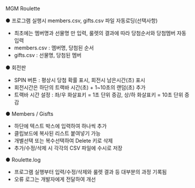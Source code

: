 MGM Roulette

● 프로그램 실행시 members.csv, gifts.csv 파일 자동로딩(선택사항)
  - 최초에는 멤버명과 선물명 만 입력, 룰렛의 결과에 따라 당첨순서와 당첨멤버 자동 입력
  - members.csv : 멤버명, 당첨된 순서
  - gifts.csv : 선물명, 당첨된 멤버


● 회전판
  - SPIN 버튼 : 평상시 당첨 확률 표시, 회전시 남은시간(초) 표시
  - 회전시간은 하단의 트랙바 시간(초) + 1~10초의 랜덤(초) 추가
  - 트랙바 시간 설정 : 좌/우 화살표키 = 1초 단위 증감, 상/하 화살표키 = 10초 단위 증감


● Members / Gisfts
  - 하단에 텍스트 박스에 입력하여 하나씩 추가
  - 클립보드에 복사된 리스트 붙여넣기 가능
  - 개별선택 또는 복수선택하여 Delete 키로 삭제
  - 추가/수정/삭제 시 각각의 CSV 파일에 수시로 저장


● Roulette.log
  - 프로그램 실행부터 입력/수정/삭제와 룰렛 결과 등 대부분의 과정 기록됨
  - 오류 로그는 개발자에게 전달하여 개선